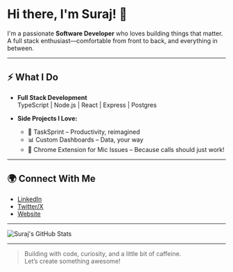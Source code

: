 # Hi there, I'm Suraj! 👋

I'm a passionate **Software Developer** who loves building things that matter.  
A full stack enthusiast—comfortable from front to back, and everything in between.

---

## ⚡ What I Do

- **Full Stack Development**  
  TypeScript | Node.js | React | Express | Postgres

- **Side Projects I Love:**  
  - 🚀 TaskSprint – Productivity, reimagined  
  - 📊 Custom Dashboards – Data, your way  
  - 🎤 Chrome Extension for Mic Issues – Because calls should just work!

---

## 🌍 Connect With Me

- [LinkedIn](https://www.linkedin.com/in/suraj-gupta59/)
- [Twitter/X](https://x.com/surajgupta_59)
- [Website](https://surajgupta.dev)

---

![Suraj's GitHub Stats](https://github-readme-stats.vercel.app/api?username=suraj5969&show_icons=true&theme=radical)

---

> Building with code, curiosity, and a little bit of caffeine.  
> Let’s create something awesome!
